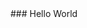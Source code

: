 ﻿<!DOCTYPE html>
<html xmlns="http://www.w3.org/1999/xhtml">
<head>
    <title>Lorem ipsum dolor sit amet, consectetur adipiscing elit</title>
    <link href="../css/foundation/normalize.min.css" rel="stylesheet" />
    <link href="../css/foundation/foundation.min.css" rel="stylesheet" />
    <link href="../css/master.min.css" rel="stylesheet" />
</head>
<body id="article-page">
    ### Hello World
    <script src="../js/jquery-2.1.1.min.js"></script>
    <script src="../js/master.min.js"></script>
</body>
</html>
